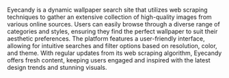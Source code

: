 
Eyecandy is a dynamic wallpaper search site that utilizes web scraping techniques to gather an extensive collection of high-quality images from various online sources. Users can easily browse through a diverse range of categories and styles, ensuring they find the perfect wallpaper to suit their aesthetic preferences. The platform features a user-friendly interface, allowing for intuitive searches and filter options based on resolution, color, and theme. With regular updates from its web scraping algorithm, Eyecandy offers fresh content, keeping users engaged and inspired with the latest design trends and stunning visuals.
